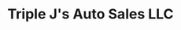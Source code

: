 ---
title: "Triple J's Auto Sales LLC"
url: /lewisville/triple-js-auto-sales-llc/
shop: Autohaus
---